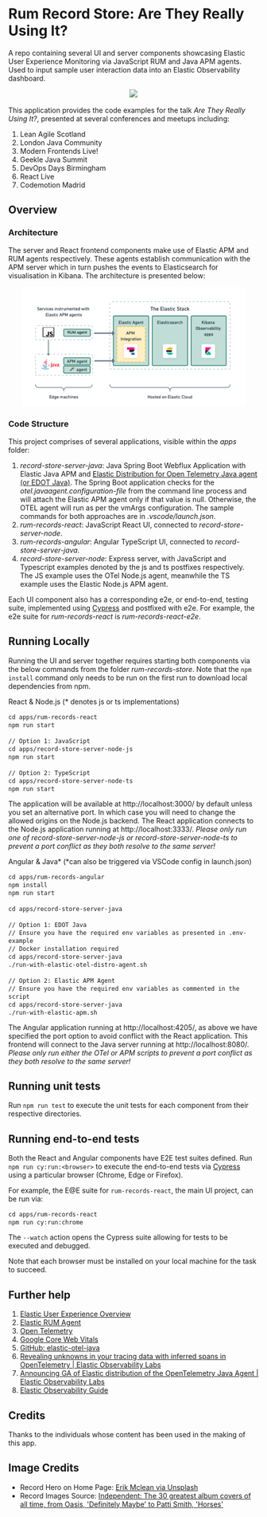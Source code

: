 # Rum Record Store: Are They Really Using It?

A repo containing several UI and server components showcasing Elastic User Experience Monitoring via JavaScript RUM and Java APM agents. Used to input sample user interaction data into an Elastic Observability dashboard. 

<p style="text-align: center;"><img src="./docs/screenshots/rum-records-react.png" width="450"></p>

This application provides the code examples for the talk *Are They Really Using It?*, presented at several conferences and meetups including:

1. Lean Agile Scotland
2. London Java Community
3. Modern Frontends Live!
4. Geekle Java Summit
5. DevOps Days Birmingham
6. React Live
7. Codemotion Madrid

## Overview

### Architecture

The server and React frontend components make use of Elastic APM and RUM agents respectively. These agents establish communication with the APM server which in turn pushes the events to Elasticsearch for visualisation in Kibana. The architecture is presented below:

<p style="text-align: center;"><img src="./docs/rum-architecture-images/rum-architecture-apm-and-otel.png" width="450"></p>

### Code Structure

This project comprises of several applications, visible within the *apps* folder:

1. *record-store-server-java*: Java Spring Boot Webflux Application with Elastic Java APM and [Elastic Distribution for Open Telemetry Java agent (or EDOT Java)](https://github.com/elastic/elastic-otel-java). The Spring Boot application checks for the *otel.javaagent.configuration-file* from the command line process and will attach the Elastic APM agent only if that value is null. Otherwise, the OTEL agent will run as per the vmArgs configuration. The sample commands for both approaches are in *.vscode/launch.json*.
2. *rum-records-react*: JavaScript React UI, connected to *record-store-server-node*.
3. *rum-records-angular*: Angular TypeScript UI, connected to *record-store-server-java*.
4. *record-store-server-node*: Express server, with JavaScript and Typescript examples denoted by the js and ts postfixes respectively. The JS example uses the OTel Node.js agent, meanwhile the TS example uses the Elastic Node.js APM agent.

Each UI component also has a corresponding e2e, or end-to-end, testing suite, implemented using [Cypress](https://www.cypress.io/) and postfixed with e2e. For example, the e2e suite for *rum-records-react* is *rum-records-react-e2e*.

## Running Locally

Running the UI and server together requires starting both components via the below commands from the folder _rum-records-store_. Note that the `npm install` command only needs to be run on the first run to download local dependencies from npm.

React & Node.js (* denotes js or ts implementations)
```
cd apps/rum-records-react
npm run start

// Option 1: JavaScript
cd apps/record-store-server-node-js
npm run start

// Option 2: TypeScript
cd apps/record-store-server-node-ts
npm run start
```

The application will be available at http://localhost:3000/ by default unless you set an alternative port. In which case you will need to change the allowed origins on the Node.js backend. The React application connects to the Node.js application running at http://localhost:3333/. *Please only run one of record-store-server-node-js or record-store-server-node-ts to prevent a port conflict as they both resolve to the same server!*

Angular & Java* (*can also be triggered via VSCode config in launch.json)
```
cd apps/rum-records-angular
npm install
npm run start

cd apps/record-store-server-java

// Option 1: EDOT Java
// Ensure you have the required env variables as presented in .env-example
// Docker installation required
cd apps/record-store-server-java
./run-with-elastic-otel-distro-agent.sh

// Option 2: Elastic APM Agent 
// Ensure you have the required env variables as commented in the script
cd apps/record-store-server-java
./run-with-elastic-apm.sh
```

 The Angular application running at http://localhost:4205/, as above we have specified the port option to avoid conflict with the React application. This frontend will connect to the Java server running at http://localhost:8080/. *Please only run either the OTel or APM scripts to prevent a port conflict as they both resolve to the same server!*

## Running unit tests

Run `npm run test` to execute the unit tests for each component from their respective directories.

## Running end-to-end tests

Both the React and Angular components have E2E test suites defined. Run `npm run cy:run:<browser>` to execute the end-to-end tests via [Cypress](https://www.cypress.io) using a particular browser (Chrome, Edge or Firefox).

For example, the E@E suite for `rum-records-react`, the main UI project, can be run via: 

```
cd apps/rum-records-react
npm run cy:run:chrome
``` 

The `--watch` action opens the Cypress suite allowing for tests to be executed and debugged.

Note that each browser must be installed on your local machine for the task to succeed.

## Further help

1. [Elastic User Experience Overview](https://www.elastic.co/guide/en/observability/current/user-experience.html)
3. [Elastic RUM Agent](https://www.elastic.co/guide/en/apm/agent/rum-js/current/index.html)
3. [Open Telemetry](https://opentelemetry.io/)
4. [Google Core Web Vitals](https://web.dev/explore/learn-core-web-vitals)
5. [GitHub: elastic-otel-java](https://github.com/elastic/elastic-otel-java)
6. [Revealing unknowns in your tracing data with inferred spans in OpenTelemetry | Elastic Observability Labs](https://www.elastic.co/observability-labs/blog/tracing-data-inferred-spans-opentelemetry)
7. [Announcing GA of Elastic distribution of the OpenTelemetry Java Agent | Elastic Observability Labs](https://www.elastic.co/observability-labs/blog/elastic-distribution-opentelemetry-java-agent)
8. [Elastic Observability Guide](https://www.elastic.co/guide/en/observability/current/index.html) 

## Credits

Thanks to the individuals whose content has been used in the making of this app.

## Image Credits

- Record Hero on Home Page: [Erik Mclean via Unsplash](https://unsplash.com/photos/9y1cTVKe1IY)
- Record Images Source: [Independent: The 30 greatest album covers of all time, from Oasis, 'Definitely Maybe' to Patti Smith, 'Horses'](https://www.independent.co.uk/arts-entertainment/music/features/best-album-covers-ever-b2144450.html)
